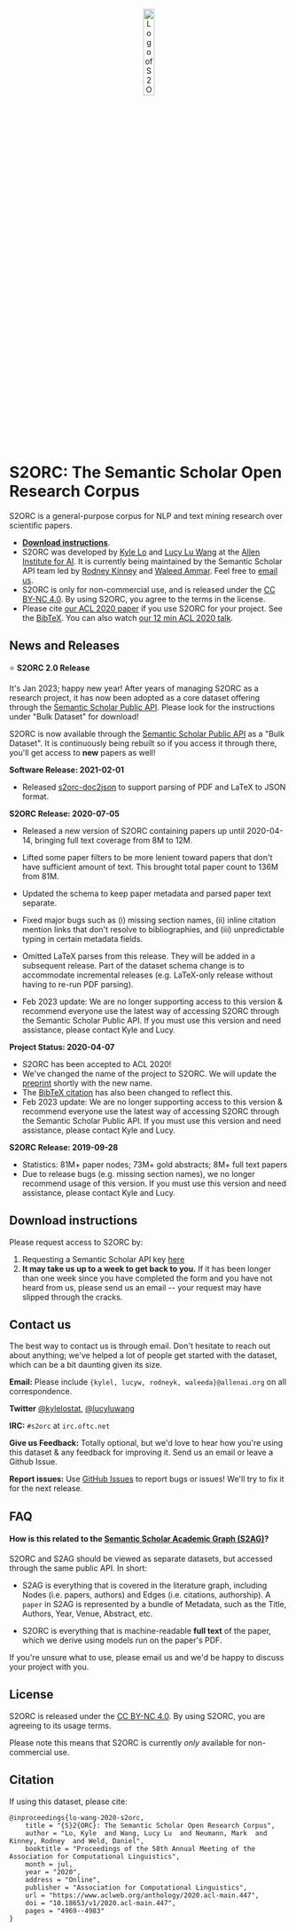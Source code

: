<p align="center">
  <img src="https://raw.githubusercontent.com/allenai/s2orc/master/assets/logo.svg" alt="Logo of S2ORC, pronounced stork" width="20%">
</p>


# S2ORC: The Semantic Scholar Open Research Corpus

S2ORC is a general-purpose corpus for NLP and text mining research over scientific papers.

* **[Download instructions](#download-instructions)**.
* S2ORC was developed by [Kyle Lo](https://kyleclo.github.io/) and [Lucy Lu Wang](https://llwang.net/) at the [Allen Institute for AI](https://allenai.org/). It is currently being maintained by the Semantic Scholar API team led by [Rodney Kinney](https://www.linkedin.com/in/rodney-kinney-503926) and [Waleed Ammar](https://wammar.github.io). Feel free to [email us](#contact-us).
* S2ORC is only for non-commercial use, and is released under the [CC BY-NC 4.0](https://creativecommons.org/licenses/by-nc/4.0/).  By using S2ORC, you agree to the terms in the license.
* Please cite [our ACL 2020 paper](https://www.aclweb.org/anthology/2020.acl-main.447) if you use S2ORC for your project.  See the [BibTeX](#citation). You can also watch [our 12 min ACL 2020 talk](https://slideslive.com/38929131/s2orc-the-semantic-scholar-open-research-corpus).



## News and Releases

⭐ **S2ORC 2.0 Release**

It's Jan 2023; happy new year! After years of managing S2ORC as a research project, it has now been adopted as a core dataset offering through the [Semantic Scholar Public API](https://www.semanticscholar.org/product/api). Please look for the instructions under "Bulk Dataset" for download! 

S2ORC is now available through the [Semantic Scholar Public API](https://www.semanticscholar.org/product/api) as a "Bulk Dataset". It is continuously being rebuilt so if you access it through there, you'll get access to **new** papers as well!

**Software Release: 2021-02-01**

- Released [s2orc-doc2json](https://github.com/allenai/s2orc-doc2json) to support parsing of PDF and LaTeX to JSON format.


**S2ORC Release: 2020-07-05**

- Released a new version of S2ORC containing papers up until 2020-04-14, bringing full text coverage from 8M to 12M.
- Lifted some paper filters to be more lenient toward papers that don't have sufficient amount of text.  This brought total paper count to 136M from 81M.   
- Updated the schema to keep paper metadata and parsed paper text separate.
- Fixed major bugs such as (i) missing section names, (ii) inline citation mention links that don't resolve to bibliographies, and (iii) unpredictable typing in certain metadata fields. 
- Omitted LaTeX parses from this release.  They will be added in a subsequent release.  Part of the dataset schema change is to accommodate incremental releases (e.g. LaTeX-only release without having to re-run PDF parsing). 

- Feb 2023 update: We are no longer supporting access to this version & recommend everyone use the latest way of accessing S2ORC through the Semantic Scholar Public API.  If you must use this version and need assistance, please contact Kyle and Lucy.


**Project Status: 2020-04-07**

- S2ORC has been accepted to ACL 2020!
- We've changed the name of the project to S2ORC.  We will update the [preprint](https://arxiv.org/abs/1911.02782) shortly with the new name.
- The [BibTeX citation](#citation) has also been changed to reflect this.
- Feb 2023 update: We are no longer supporting access to this version & recommend everyone use the latest way of accessing S2ORC through the Semantic Scholar Public API.  If you must use this version and need assistance, please contact Kyle and Lucy.


**S2ORC Release: 2019-09-28**

- Statistics: 81M+ paper nodes; 73M+ gold abstracts; 8M+ full text papers
- Due to release bugs (e.g. missing section names), we no longer recommend usage of this version.  If you must use this version and need assistance, please contact Kyle and Lucy.


## Download instructions

Please request access to S2ORC by:
1. Requesting a Semantic Scholar API key [here](https://www.semanticscholar.org/product/api#Partner-Form)
2.  **It may take us up to a week to get back to you.** If it has been longer than one week since you have completed the form and you have not heard from us, please send us an email -- your request may have slipped through the cracks.


## Contact us

The best way to contact us is through email.  Don't hesitate to reach out about anything; we've helped a lot of people get started with the dataset, which can be a bit daunting given its size.

**Email:** Please include `{kylel, lucyw, rodneyk, waleeda}@allenai.org` on all correspondence.

**Twitter** [@kylelostat](https://twitter.com/kylelostat), [@lucyluwang](https://twitter.com/lucyluwang)

**IRC:** `#s2orc` at `irc.oftc.net`

**Give us Feedback:**  Totally optional, but we'd love to hear how you're using this dataset & any feedback for improving it.  Send us an email or leave a Github Issue. 

**Report issues:** Use [GitHub Issues](https://github.com/allenai/s2orc/issues) to report bugs or issues!  We'll try to fix it for the next release.
 

## FAQ

#### How is this related to the [Semantic Scholar Academic Graph (S2AG)](https://www.semanticscholar.org/product/api)?

S2ORC and S2AG should be viewed as separate datasets, but accessed through the same public API. In short:

- S2AG is everything that is covered in the literature graph, including Nodes (i.e. papers, authors) and Edges (i.e. citations, authorship). A `paper` in S2AG is represented by a bundle of Metadata, such as the Title, Authors, Year, Venue, Abstract, etc.

- S2ORC is everything that is machine-readable **full text** of the paper, which we derive using models run on the paper's PDF. 

If you're unsure what to use, please email us and we'd be happy to discuss your project with you.


## License

S2ORC is released under the [CC BY-NC 4.0](https://creativecommons.org/licenses/by-nc/4.0/).  By using S2ORC, you are agreeing to its usage terms. 

Please note this means that S2ORC is currently *only* available for non-commercial use.


## Citation

If using this dataset, please cite:

```
@inproceedings{lo-wang-2020-s2orc,
    title = "{S}2{ORC}: The Semantic Scholar Open Research Corpus",
    author = "Lo, Kyle  and Wang, Lucy Lu  and Neumann, Mark  and Kinney, Rodney  and Weld, Daniel",
    booktitle = "Proceedings of the 58th Annual Meeting of the Association for Computational Linguistics",
    month = jul,
    year = "2020",
    address = "Online",
    publisher = "Association for Computational Linguistics",
    url = "https://www.aclweb.org/anthology/2020.acl-main.447",
    doi = "10.18653/v1/2020.acl-main.447",
    pages = "4969--4983"
}
```
